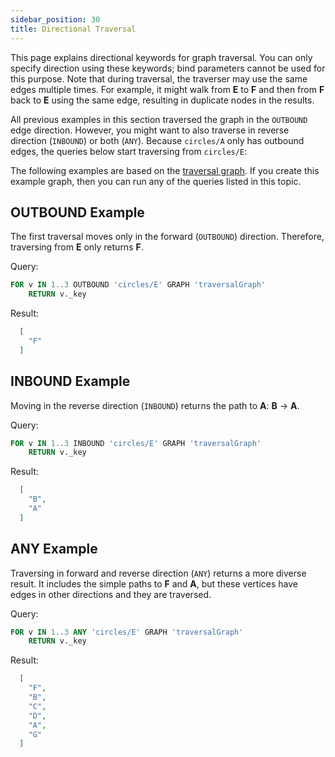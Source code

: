 ```yaml
---
sidebar_position: 30
title: Directional Traversal
---
```


This page explains directional keywords for graph traversal. You can only specify direction using these keywords; bind parameters cannot be used for this purpose. Note that during traversal, the traverser may use the same edges multiple times. For example, it might walk from **E** to **F** and then from **F** back to **E** using the same edge, resulting in duplicate nodes in the results.

All previous examples in this section traversed the graph in the `OUTBOUND` edge direction. However, you might want to also traverse in reverse direction (`INBOUND`) or both (`ANY`). Because `circles/A` only has outbound edges, the queries below start traversing from `circles/E`:

The following examples are based on the [traversal graph](../../graph-examples/example-graphs#the-traversal-graph). If you create this example graph, then you can run any of the queries listed in this topic.

## OUTBOUND Example

The first traversal moves only in the forward (`OUTBOUND`) direction. Therefore, traversing from **E** only returns **F**.

Query:

```sql
FOR v IN 1..3 OUTBOUND 'circles/E' GRAPH 'traversalGraph'
    RETURN v._key
```

Result:

```json
  [
    "F"
  ]
```

## INBOUND Example

Moving in the reverse direction (`INBOUND`) returns the path to **A**: **B** → **A**.

Query:

```sql
FOR v IN 1..3 INBOUND 'circles/E' GRAPH 'traversalGraph'
    RETURN v._key
```

Result:

```json
  [
    "B",
    "A"
  ]
```

## ANY Example

Traversing in forward and reverse direction (`ANY`) returns a more diverse result. It includes the simple paths to **F** and **A**, but these vertices have edges in other directions and they are traversed.

Query:

```sql
FOR v IN 1..3 ANY 'circles/E' GRAPH 'traversalGraph'
    RETURN v._key
```

Result:

```json
  [
    "F",
    "B",
    "C",
    "D",
    "A",
    "G"
  ]
```
